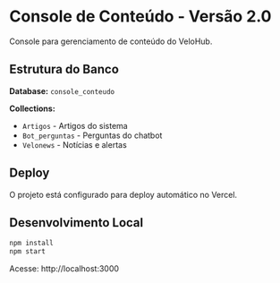 # Console de Conteúdo - Versão 2.0

Console para gerenciamento de conteúdo do VeloHub.

## Estrutura do Banco

**Database:** `console_conteudo`

**Collections:**
- `Artigos` - Artigos do sistema
- `Bot_perguntas` - Perguntas do chatbot
- `Velonews` - Notícias e alertas

## Deploy

O projeto está configurado para deploy automático no Vercel.

## Desenvolvimento Local

```bash
npm install
npm start
```

Acesse: http://localhost:3000
